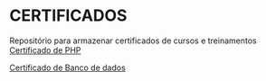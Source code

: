 # CERTIFICADOS
Repositório para armazenar certificados de cursos e treinamentos
[Certificado de PHP](https://gyncursos.com.br/wp-content/uploads/2024/10/11704_736734.pdf)

[Certificado de Banco de dados](https://gyncursos.com.br/wp-content/uploads/2024/10/20649_736734.pdf)
